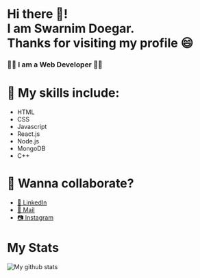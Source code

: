 # Hi there 🙋! <br> I am Swarnim Doegar.<br> Thanks for visiting my profile 😄

### 👨‍💻 I am a Web Developer 👨‍💻
# 🤩 My skills include:
* HTML 
* CSS 
* Javascript 
* React.js 
* Node.js 
* MongoDB 
* C++

# 🔗 Wanna collaborate?
* <a href="https://www.linkedin.com/in/swarnim-doegar/" target="_blank">💼 LinkedIn </a>
* <a href="mailto:swarnimdoegar@gmail.com" target="_blank">📩 Mail <a>
* <a href="https://www.instagram.com/minraws404/" target="_blank">📷 Instagram </a>

# My Stats
![My github stats](https://github-readme-stats.vercel.app/api?username=SwarnimDoegar&show_icons=true&bg_color=45,0F2027,203A43,2C5364&theme=dark&text_color=dedede&hide_border=true&count_private=true&hide=stars&title_color=88ef96)
